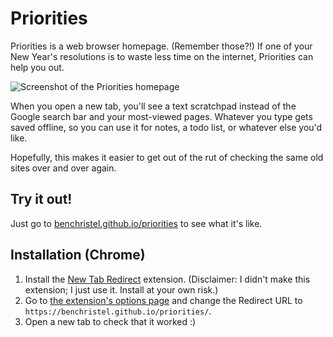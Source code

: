 # Priorities

Priorities is a web browser homepage. (Remember those?!) If one of your New Year's resolutions is to waste less time on the internet, Priorities can help you out.

![Screenshot of the Priorities homepage](https://cdn.rawgit.com/benchristel/priorities/cb74f592b1596e9be2094901657edb6fee1cface/screenshot.png)

When you open a new tab, you'll see a text scratchpad instead of the Google search bar and your most-viewed pages. Whatever you type gets saved offline, so you can use it for notes, a todo list, or whatever else you'd like.

Hopefully, this makes it easier to get out of the rut of checking the same old sites over and over again.

## Try it out!

Just go to [benchristel.github.io/priorities](benchristel.github.io/priorities) to see what it's like.

## Installation (Chrome)

1. Install the [New Tab Redirect](https://chrome.google.com/webstore/detail/new-tab-redirect/icpgjfneehieebagbmdbhnlpiopdcmna) extension. (Disclaimer: I didn't make this extension; I just use it. Install at your own risk.)
2. Go to [the extension's options page](chrome-extension://icpgjfneehieebagbmdbhnlpiopdcmna/options.html) and change the Redirect URL to `https://benchristel.github.io/priorities/`.
3. Open a new tab to check that it worked :)
